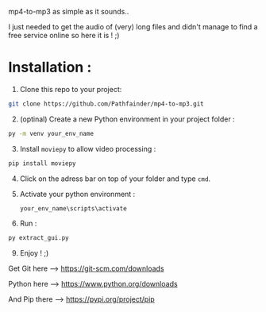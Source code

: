 mp4-to-mp3 as simple as it sounds..

I just needed to get the audio of (very) long files and didn't manage to find a free service online so here it is ! ;)

# Installation :

1. Clone this repo to your project:
```bash
git clone https://github.com/Pathfainder/mp4-to-mp3.git
```

2. (optinal) Create a new Python environment in your project folder :
```bash
py -m venv your_env_name
```

3. Install `moviepy` to allow video processing :
```bash
pip install moviepy
```
4. Click on the adress bar on top of your folder and type `cmd`.
   
5. Activate your python environment :
   ```bash
   your_env_name\scripts\activate
   
6. Run :
```bash
py extract_gui.py
```

9. Enjoy ! ;)


Get Git here --> https://git-scm.com/downloads 

Python here --> https://www.python.org/downloads 

And Pip there --> https://pypi.org/project/pip 
